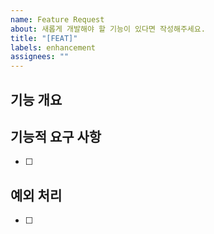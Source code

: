 ```yaml
---
name: Feature Request
about: 새롭게 개발해야 할 기능이 있다면 작성해주세요.
title: "[FEAT]"
labels: enhancement
assignees: ""
---
```


## 기능 개요

<!-- 어떤 기능을 구현해야 하는 지 설명해주세요. -->

## 기능적 요구 사항

<!-- 기능의 상세 요구사항을 명시해주세요. -->

- [ ] <!-- 주석을 지우고 작성하세요 -->

## 예외 처리

<!-- 기능구현 시 생각해야 할 예외처리에 대해 설명해주세요. -->

- [ ] <!-- 주석을 지우고 작성하세요 -->
